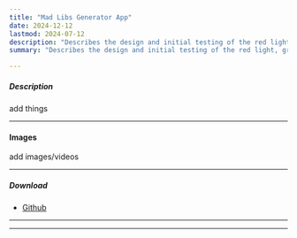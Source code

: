 ```yaml
---
title: "Mad Libs Generator App" 
date: 2024-12-12
lastmod: 2024-07-12
description: "Describes the design and initial testing of the red light, green light mode for GoBot." 
summary: "Describes the design and initial testing of the red light, green light mode for GoBot." 

---
```


##### Description
add things

---

#### Images
add images/videos

---

##### Download

+ [Github](https://github.com/amhelmi/mad_libs_app)

---


---